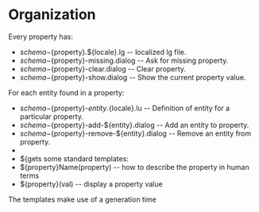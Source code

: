 # Organization
Every property has:
* ${schema}-${property}.${locale}.lg -- localized lg file.
* ${schema}-${property}-missing.dialog -- Ask for missing property.
* ${schema}-${property}-clear.dialog -- Clear property.
* ${schema}-${property}-show.dialog -- Show the current property value.

For each entity found in a property:
* ${schema}-${property}-${entity}.${locale}.lu -- Definition of entity for a particular property.
* ${schema}-${property}-add-${entity}.dialog -- Add an entity to property.
* ${schema}-${property}-remove-${entity}.dialog -- Remove an entity from property.
* 
* ${gets some standard templates:
* ${property}Name(property) -- how to describe the property in human terms
* ${property}(val) -- display a property value

The templates make use of a generation time 